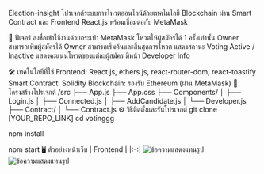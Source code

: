 Election-insight
โปรเจกต์ระบบการโหวตออนไลน์ด้วยเทคโนโลยี Blockchain ผ่าน Smart Contract และ Frontend React.js พร้อมเชื่อมต่อกับ MetaMask

🚀 ฟีเจอร์
ลงชื่อเข้าใช้งานด้วยกระเป๋า MetaMask
โหวตให้ผู้สมัครได้ 1 ครั้งเท่านั้น
Owner สามารถเพิ่มผู้สมัครได้
Owner สามารถเริ่มต้นและสิ้นสุดการโหวต
แสดงสถานะ Voting Active / Inactive
แสดงคะแนนโหวตของแต่ละผู้สมัคร
มีหน้า Developer Info

🛠 เทคโนโลยีที่ใช้
Frontend: React.js, ethers.js, react-router-dom, react-toastify
Smart Contract: Solidity
Blockchain: รองรับ Ethereum (ผ่าน MetaMask)
📂 โครงสร้างโปรเจกต์
/src
 ├── App.js
 ├── App.css
 ├── Components/
 │    ├── Login.js
 │    ├── Connected.js
 │    ├── AddCandidate.js
 │    └── Developer.js
 ├── Contract/
 │    └── Contract.js
⚙️ วิธีติดตั้งและรันโปรเจกต์
git clone [YOUR_REPO_LINK]
cd votinggg

npm install

npm start
🖥️ ตัวอย่างหน้าเว็บ
| Frontend |
|:-:|
![ข้อความแสดงแทนรูป](https://media.discordapp.net/attachments/1338111493522063410/1365722722180530177/image.png?ex=680e57e6&is=680d0666&hm=836bd7b8ae3284a4f2bd65573ff5fe53e7e20445de755f19a7560f8d3f4b7b59&=&format=webp&quality=lossless&width=1716&height=856)
![ข้อความแสดงแทนรูป](https://media.discordapp.net/attachments/1338111493522063410/1365728232149745805/image.png?ex=680e5d08&is=680d0b88&hm=092678956b37774e3398ba0abb2a8782cfa0d7749fd47e68b74d9bb9015383fd&=&format=webp&quality=lossless&width=1744&height=856)

